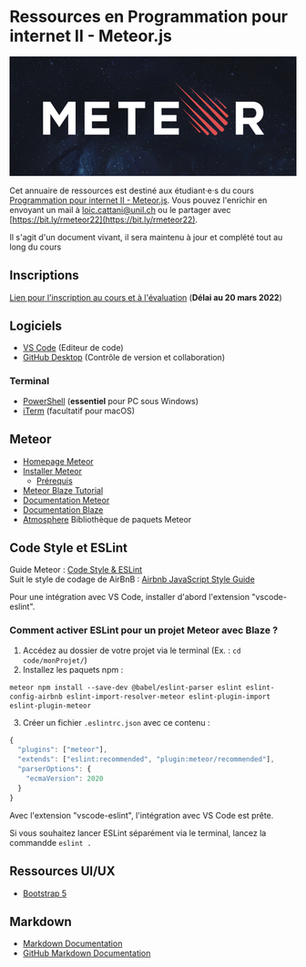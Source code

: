 # Ressources en Programmation pour internet II - Meteor.js

![Meteor](./images/meteor-logo.png)

Cet annuaire de ressources est destiné aux étudiant·e·s du cours [Programmation pour internet II - Meteor.js](https://applicationspub.unil.ch/interpub/noauth/php/Ud/ficheCours.php?v_enstyid=45169&v_langue=fr). Vous pouvez l'enrichir en envoyant un mail à [loic.cattani@unil.ch](mailto:loic.cattani@unil.ch?subject=Une%20nouvelle%20ressource%20en%20Meteor.js!) ou le partager avec [https://bit.ly/rmeteor22](https://bit.ly/rmeteor22).

Il s'agit d'un document vivant, il sera maintenu à jour et complété tout au long du cours

## Inscriptions

[Lien pour l'inscription au cours et à l'évaluation](https://www.unil.ch/lettres/fr/home/menuguid/etudiantes/enseignements-evaluations.html) (**Délai au 20 mars 2022**)

## Logiciels

- [VS Code](https://code.visualstudio.com/) (Editeur de code)
- [GitHub Desktop](https://desktop.github.com/) (Contrôle de version et collaboration)

### Terminal

- [PowerShell](https://docs.microsoft.com/en-us/powershell/scripting/install/installing-powershell-on-windows?view=powershell-7.2) (**essentiel** pour PC sous Windows)
- [iTerm](https://iterm2.com/) (facultatif pour macOS)

## Meteor

- [Homepage Meteor](https://www.meteor.com/)
- [Installer Meteor](https://www.meteor.com/developers/install)
  - [Prérequis](https://docs.meteor.com/install.html#prereqs)
- [Meteor Blaze Tutorial](https://blaze-tutorial.meteor.com/)
- [Documentation Meteor](https://docs.meteor.com/#/full/)
- [Documentation Blaze](http://blazejs.org/guide/introduction.html)
- [Atmosphere](https://atmospherejs.com/) Bibliothèque de paquets Meteor

## Code Style et ESLint
Guide Meteor : [Code Style & ESLint](https://guide.meteor.com/code-style.html)  
Suit le style de codage de AirBnB : [Airbnb JavaScript Style Guide](https://github.com/airbnb/javascript)

Pour une intégration avec VS Code, installer d'abord l'extension "vscode-eslint".

### Comment activer ESLint pour un projet Meteor avec Blaze ?
1. Accédez au dossier de votre projet via le terminal (Ex. : `cd code/monProjet/`)
2. Installez les paquets npm :
```
meteor npm install --save-dev @babel/eslint-parser eslint eslint-config-airbnb eslint-import-resolver-meteor eslint-plugin-import eslint-plugin-meteor
```
3. Créer un fichier `.eslintrc.json` avec ce contenu :
```js
{
  "plugins": ["meteor"],
  "extends": ["eslint:recommended", "plugin:meteor/recommended"],
  "parserOptions": {
    "ecmaVersion": 2020
  }
}
```

Avec l'extension "vscode-eslint", l'intégration avec VS Code est prête.

Si vous souhaitez lancer ESLint séparément via le terminal, lancez la commandde `eslint .`

## Ressources UI/UX

- [Bootstrap 5](https://getbootstrap.com/)

## Markdown

- [Markdown Documentation](https://www.markdownguide.org/basic-syntax/)
- [GitHub Markdown Documentation](https://docs.github.com/en/get-started/writing-on-github/getting-started-with-writing-and-formatting-on-github/basic-writing-and-formatting-syntax)
